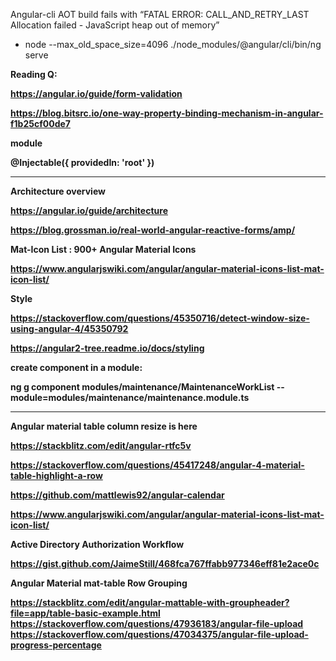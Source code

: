 Angular-cli AOT build fails with “FATAL ERROR: CALL_AND_RETRY_LAST Allocation failed - JavaScript heap out of memory”


- node --max_old_space_size=4096 ./node_modules/@angular/cli/bin/ng serve

<b>Reading Q:<b>
  
 https://angular.io/guide/form-validation
 
 https://blog.bitsrc.io/one-way-property-binding-mechanism-in-angular-f1b25cf00de7
 
module

@Injectable({
  providedIn: 'root'
})
 
 <hr>

<b>Architecture overview</b>

https://angular.io/guide/architecture

https://blog.grossman.io/real-world-angular-reactive-forms/amp/

<b>Mat-Icon List : 900+ Angular Material Icons</b>

https://www.angularjswiki.com/angular/angular-material-icons-list-mat-icon-list/

<b>Style</b>

https://stackoverflow.com/questions/45350716/detect-window-size-using-angular-4/45350792



https://angular2-tree.readme.io/docs/styling

create component in a module:

ng g component modules/maintenance/MaintenanceWorkList --module=modules/maintenance/maintenance.module.ts


<hr>

<b>Angular material table column resize is here</b>

https://stackblitz.com/edit/angular-rtfc5v

https://stackoverflow.com/questions/45417248/angular-4-material-table-highlight-a-row

https://github.com/mattlewis92/angular-calendar

https://www.angularjswiki.com/angular/angular-material-icons-list-mat-icon-list/

<b>Active Directory Authorization Workflow</b>

https://gist.github.com/JaimeStill/468fca767ffabb977346eff81e2ace0c

<b>Angular Material mat-table Row Grouping</b>


https://stackblitz.com/edit/angular-mattable-with-groupheader?file=app/table-basic-example.html
https://stackoverflow.com/questions/47936183/angular-file-upload
https://stackoverflow.com/questions/47034375/angular-file-upload-progress-percentage
